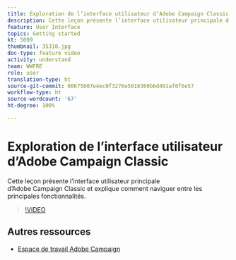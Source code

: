 ```yaml
---
title: Exploration de l’interface utilisateur d’Adobe Campaign Classic
description: Cette leçon présente l’interface utilisateur principale d’Adobe Campaign Classic et explique comment naviguer entre les principales fonctionnalités.
feature: User Interface
topics: Getting started
kt: 5009
thumbnail: 35310.jpg
doc-type: feature video
activity: understand
team: WWFRE
role: user
translation-type: ht
source-git-commit: 00675007e4ec0f3276e5018360b6d491af0f6e57
workflow-type: ht
source-wordcount: '67'
ht-degree: 100%

---
```



# Exploration de l’interface utilisateur d’Adobe Campaign Classic

Cette leçon présente l’interface utilisateur principale d’Adobe Campaign Classic et explique comment naviguer entre les principales fonctionnalités.

>[!VIDEO](https://video.tv.adobe.com/v/35130?quality=12&captions=fre_fr)

## Autres ressources

* [Espace de travail Adobe Campaign](https://docs.adobe.com/content/help/fr-FR/campaign-classic/using/getting-started/starting-with-adobe-campaign/adobe-campaign-workspace.html)

